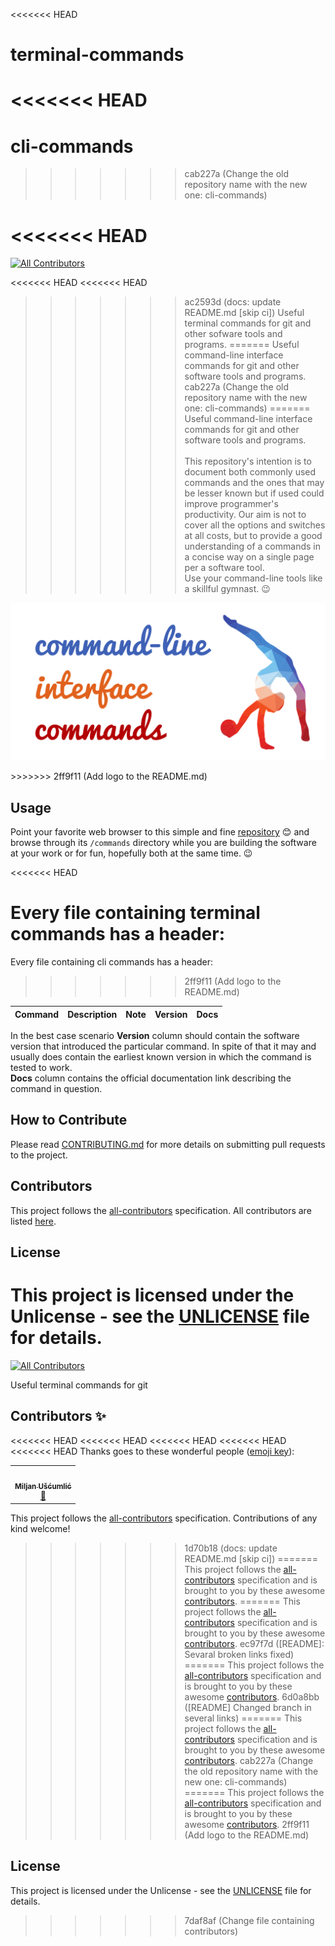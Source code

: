 <<<<<<< HEAD
# terminal-commands
<<<<<<< HEAD
=======
# cli-commands
>>>>>>> cab227a (Change the old repository name with the new one: cli-commands)

<<<<<<< HEAD
=======
<!-- ALL-CONTRIBUTORS-BADGE:START - Do not remove or modify this section -->
[![All Contributors](https://img.shields.io/badge/all_contributors-2-orange.svg?style=flat-square)](#contributors-)
<!-- ALL-CONTRIBUTORS-BADGE:END -->
<<<<<<< HEAD
<<<<<<< HEAD
>>>>>>> ac2593d (docs: update README.md [skip ci])
Useful terminal commands for git and other sofware tools and programs.
=======
Useful command-line interface commands for git and other software tools and programs.
>>>>>>> cab227a (Change the old repository name with the new one: cli-commands)
=======
Useful command-line interface commands for git and other software tools and programs. <br /><br />
This repository's intention is to document both commonly used commands and the ones that may be lesser known but if used could improve programmer's productivity. Our aim is not to cover all the options and switches at all costs, but to provide a good understanding of a commands in a concise way on a single page per a software tool. <br />
Use your command-line tools like a skillful gymnast. :wink:
<p align="center">
  <img src="/logo/cli-commands-logo.png" width="550" title="command-line interface commands">
</p>
>>>>>>> 2ff9f11 (Add logo to the README.md)

## Usage

Point your favorite web browser to this simple and fine [repository](https://github.com/miljanuscumlic/cli-commands) :blush: and browse through its `/commands` directory while you are building the software at your work or for fun, hopefully both at the same time. :wink:

<<<<<<< HEAD

Every file containing terminal commands has a header:
=======
Every file containing cli commands has a header:
>>>>>>> 2ff9f11 (Add logo to the README.md)

   | Command | Description | Note | Version | Docs |
   |:--- |:--- |:--- |:--- |:--- |

In the best case scenario **Version** column should contain the software version that introduced the particular command. In spite of that it may and usually does contain the earliest known version in which the command is tested to work.<br />
**Docs** column contains the official documentation link describing the command in question.

## How to Contribute

Please read [CONTRIBUTING.md](CONTRIBUTING.md) for more details on submitting pull requests to the project.

## Contributors

This project follows the [all-contributors](https://github.com/kentcdodds/all-contributors) specification. All contributors are listed [here](https://github.com/miljanuscumlic/terminal-commands/blob/git/CONTRIBUTORS.md).

## License

This project is licensed under the Unlicense - see the [UNLICENSE](https://github.com/miljanuscumlic/terminal-commands/blob/git/UNLICENSE) file for details.
=======
<!-- ALL-CONTRIBUTORS-BADGE:START - Do not remove or modify this section -->
[![All Contributors](https://img.shields.io/badge/all_contributors-1-orange.svg?style=flat-square)](#contributors-)
<!-- ALL-CONTRIBUTORS-BADGE:END -->
Useful terminal commands for git

## Contributors ✨

<<<<<<< HEAD
<<<<<<< HEAD
<<<<<<< HEAD
<<<<<<< HEAD
<<<<<<< HEAD
Thanks goes to these wonderful people ([emoji key](https://allcontributors.org/docs/en/emoji-key)):

<!-- ALL-CONTRIBUTORS-LIST:START - Do not remove or modify this section -->
<!-- prettier-ignore-start -->
<!-- markdownlint-disable -->
<table>
  <tr>
    <td align="center"><a href="https://www.linkedin.com/in/miljanuscumlic/"><img src="https://avatars1.githubusercontent.com/u/30440470?v=4" width="100px;" alt=""/><br /><sub><b>Miljan Ušćumlić</b></sub></a><br /><a href="https://github.com/miljanuscumlic/terminal-commands/commits?author=miljanuscumlic" title="Documentation">📖</a></td>
  </tr>
</table>

<!-- markdownlint-enable -->
<!-- prettier-ignore-end -->
<!-- ALL-CONTRIBUTORS-LIST:END -->

This project follows the [all-contributors](https://github.com/all-contributors/all-contributors) specification. Contributions of any kind welcome!
>>>>>>> 1d70b18 (docs: update README.md [skip ci])
=======
This project follows the [all-contributors](https://github.com/all-contributors/all-contributors) specification and is brought to you by these awesome [contributors](https://github.com/miljanuscumlic/terminal-commands/blob/git/CONTRIBUTORS.md).
=======
This project follows the [all-contributors](https://github.com/all-contributors/all-contributors) specification and is brought to you by these awesome [contributors](https://github.com/miljanuscumlic/terminal-commands/blob/develop/CONTRIBUTORS.md).
>>>>>>> ec97f7d ([README]: Sevaral broken links fixed)
=======
This project follows the [all-contributors](https://github.com/all-contributors/all-contributors) specification and is brought to you by these awesome [contributors](https://github.com/miljanuscumlic/terminal-commands/blob/master/CONTRIBUTORS.md).
>>>>>>> 6d0a8bb ([README] Changed branch in several links)
=======
This project follows the [all-contributors](https://github.com/all-contributors/all-contributors) specification and is brought to you by these awesome [contributors](https://github.com/miljanuscumlic/cli-commands/blob/master/CONTRIBUTORS.md).
>>>>>>> cab227a (Change the old repository name with the new one: cli-commands)
=======
This project follows the [all-contributors](https://github.com/all-contributors/all-contributors) specification and is brought to you by these awesome [contributors](CONTRIBUTORS.md).
>>>>>>> 2ff9f11 (Add logo to the README.md)

## License

This project is licensed under the Unlicense - see the [UNLICENSE](UNLICENSE) file for details.

>>>>>>> 7daf8af (Change file containing contributors)
